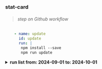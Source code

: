 ### stat-card
####


> ###### step on Github workflow
```yaml
    - name: update
      id: update
      run: |
       npm install --save
       npm run update
 ```      



<details><summary><strong>run list from: 2024-09-01 to: 2024-10-01</strong></summary>

**number** | **conclusion** | **event** | **updatedAt** | **status** | **url**
---: | :---  | :---  | :---  | :---  | :--- 
#419|success|schedule|2024-09-30 05:22:50 CEST|completed|[*#419*](https://github.com/milankomaj/stat-card/actions/runs/11098788935)
#418|success|schedule|2024-09-29 05:21:51 CEST|completed|[*#418*](https://github.com/milankomaj/stat-card/actions/runs/11089273456)
#417|success|schedule|2024-09-28 05:16:17 CEST|completed|[*#417*](https://github.com/milankomaj/stat-card/actions/runs/11080626131)
#416|success|schedule|2024-09-27 05:18:15 CEST|completed|[*#416*](https://github.com/milankomaj/stat-card/actions/runs/11063900681)
#415|success|schedule|2024-09-26 05:18:13 CEST|completed|[*#415*](https://github.com/milankomaj/stat-card/actions/runs/11044923162)
#414|success|schedule|2024-09-25 05:19:44 CEST|completed|[*#414*](https://github.com/milankomaj/stat-card/actions/runs/11025676693)
#413|success|schedule|2024-09-24 05:17:48 CEST|completed|[*#413*](https://github.com/milankomaj/stat-card/actions/runs/11006334362)
#411|success|schedule|2024-09-23 05:17:25 CEST|completed|[*#411*](https://github.com/milankomaj/stat-card/actions/runs/10987080146)
#410|success|schedule|2024-09-22 05:18:44 CEST|completed|[*#410*](https://github.com/milankomaj/stat-card/actions/runs/10977866153)
#409|success|schedule|2024-09-21 05:13:26 CEST|completed|[*#409*](https://github.com/milankomaj/stat-card/actions/runs/10969208061)
#408|success|schedule|2024-09-20 05:14:54 CEST|completed|[*#408*](https://github.com/milankomaj/stat-card/actions/runs/10952533842)
#407|success|schedule|2024-09-19 05:14:42 CEST|completed|[*#407*](https://github.com/milankomaj/stat-card/actions/runs/10933781557)
#406|success|schedule|2024-09-18 05:13:44 CEST|completed|[*#406*](https://github.com/milankomaj/stat-card/actions/runs/10914898697)
#405|success|schedule|2024-09-17 05:14:28 CEST|completed|[*#405*](https://github.com/milankomaj/stat-card/actions/runs/10895880424)
#404|success|schedule|2024-09-16 05:20:14 CEST|completed|[*#404*](https://github.com/milankomaj/stat-card/actions/runs/10876981601)
#403|success|schedule|2024-09-15 05:18:03 CEST|completed|[*#403*](https://github.com/milankomaj/stat-card/actions/runs/10867698209)
#402|success|schedule|2024-09-14 05:13:16 CEST|completed|[*#402*](https://github.com/milankomaj/stat-card/actions/runs/10859057707)
#401|success|schedule|2024-09-13 05:13:57 CEST|completed|[*#401*](https://github.com/milankomaj/stat-card/actions/runs/10842391012)
#400|success|schedule|2024-09-12 05:12:52 CEST|completed|[*#400*](https://github.com/milankomaj/stat-card/actions/runs/10823463397)
#399|success|schedule|2024-09-11 05:12:41 CEST|completed|[*#399*](https://github.com/milankomaj/stat-card/actions/runs/10804319668)
#398|success|schedule|2024-09-10 05:14:17 CEST|completed|[*#398*](https://github.com/milankomaj/stat-card/actions/runs/10785097463)
#397|success|schedule|2024-09-09 05:15:02 CEST|completed|[*#397*](https://github.com/milankomaj/stat-card/actions/runs/10765875618)
#396|success|schedule|2024-09-08 05:13:56 CEST|completed|[*#396*](https://github.com/milankomaj/stat-card/actions/runs/10756612459)
#395|success|schedule|2024-09-07 05:12:41 CEST|completed|[*#395*](https://github.com/milankomaj/stat-card/actions/runs/10748166591)
#394|success|schedule|2024-09-06 05:13:18 CEST|completed|[*#394*](https://github.com/milankomaj/stat-card/actions/runs/10731788379)
#393|success|schedule|2024-09-05 05:12:10 CEST|completed|[*#393*](https://github.com/milankomaj/stat-card/actions/runs/10713198273)
#392|success|schedule|2024-09-04 05:12:25 CEST|completed|[*#392*](https://github.com/milankomaj/stat-card/actions/runs/10694423608)
#391|success|schedule|2024-09-03 05:12:36 CEST|completed|[*#391*](https://github.com/milankomaj/stat-card/actions/runs/10675929641)
#390|success|schedule|2024-09-02 05:13:39 CEST|completed|[*#390*](https://github.com/milankomaj/stat-card/actions/runs/10660102778)
#389|success|schedule|2024-09-01 05:19:26 CEST|completed|[*#389*](https://github.com/milankomaj/stat-card/actions/runs/10650570921)
</details>
